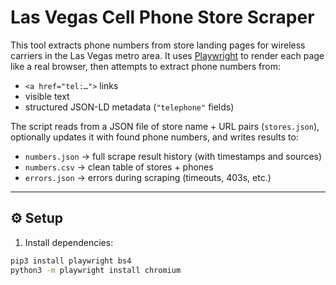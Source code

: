 # Las Vegas Cell Phone Store Scraper

This tool extracts phone numbers from store landing pages for wireless carriers in the Las Vegas metro area. It uses [Playwright](https://playwright.dev/python/) to render each page like a real browser, then attempts to extract phone numbers from:

- `<a href="tel:…">` links  
- visible text  
- structured JSON-LD metadata (`"telephone"` fields)

The script reads from a JSON file of store name + URL pairs (`stores.json`), optionally updates it with found phone numbers, and writes results to:

- `numbers.json` → full scrape result history (with timestamps and sources)  
- `numbers.csv` → clean table of stores + phones  
- `errors.json` → errors during scraping (timeouts, 403s, etc.)

---

## ⚙️ Setup

1. Install dependencies:

```bash
pip3 install playwright bs4
python3 -m playwright install chromium

